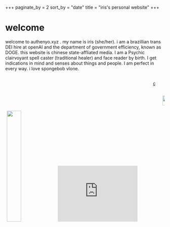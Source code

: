 +++
paginate_by = 2
sort_by = "date"
title = "iris's personal website"
+++
# welcome

welcome to authenyo.xyz . my name is iris (she/her). i am a brazillian trans DEI hire at openAI and the department of government efficiency, known as DOGE. this website is chinese state-affliated media. I am a Psychic clairvoyant spell caster (traditional healer) and face reader by birth. I get indications in mind and senses about things and people. I am perfect in every way. i love spongebob vlone. 
<marquee style="margin: 30px">
          <a href="/pages/freemoney.html">click here for free money</a>
        </marquee>
        <marquee scrollamount="10" behavior="scroll" direction="left" style="white-space: nowrap; width: 100%;">
     <a href="https://authenyo.xyz">
          <img src="/images/button.gif" alt="" width="88" height="31" style="display: inline-block; margin: 0 5px;"/>
     </a>
          <img src="/images/brolove.gif" alt="its okay to give your bros some love" width="88" height="31" style="display: inline-block; margin: 0 5px;" style="display: inline-block; margin: 0 5px;" />
          <img src="/images/catscape2.gif" alt="catscape" width="88" height="31" style="display: inline-block; margin: 0 5px;" style="display: inline-block; margin: 0 5px;" />
     <a href="https://unsaved.info" target="_blank">
          <img src="/images/image21.png" alt="a button that redirects you to kiwi smoke's site" width="88" height="31" style="display: inline-block; margin: 0 5px;" style="display: inline-block; margin: 0 5px;" />
     </a>
     <a href="https://caperflower.com" target="_blank">
          <img src="/images/caperflower.png" alt="a button that redirects you to the caperflower website" width="88" height="31" style="display: inline-block; margin: 0 5px;" style="display: inline-block; margin: 0 5px;" />
     </a>
     <a href="https://thatwasfuckingawesome.com" target="_blank">
          <img src="/images/quinn.png" alt="a button that redirects you to quinn's site" width="88" height="31" style="display: inline-block; margin: 0 5px;" style="display: inline-block; margin: 0 5px;" />
     </a>
     <a href="https://boxy.neocities.org/" target="_blank">
          <img src="/images/ggPng.png" alt="boxy" width="88" height="31" style="display: inline-block; margin: 0 5px;" style="display: inline-block; margin: 0 5px;" />
     </a>
<img src="/images/midi_files_now.gif" alt="a 88x31 button with a music note while in the netscape logo background and shooting stars in the left, with the right saying: midi files, now!" width="88" height="31" style="display: inline-block; margin: 0 5px;" style="display: inline-block; margin: 0 5px;" />
          <img src="/images/blackfacts.gif" alt="black facts now!" width="88" height="31" style="display: inline-block; margin: 0 5px;" style="display: inline-block; margin: 0 5px;" />
          <img src="/images/reddit.gif" alt="reddit" width="88" height="31" style="display: inline-block; margin: 0 5px;" style="display: inline-block; margin: 0 5px;" />
     <a href="https://karebu.gay" target="_blank">
          <img src="/images/jadekare.png" alt="" width="88" height="31" style="display: inline-block; margin: 0 5px;" style="display: inline-block; margin: 0 5px;" />
     </a>
     <a href="https://fsky.io" target="_blank">
          <img src="/images/badge.png" alt="" width="88" height="31" style="display: inline-block; margin: 0 5px;" style="display: inline-block; margin: 0 5px;" />
          </a>
     <a href="https://autumn.town" target="_blank">
          <img src="/images/New%20Project(2).gif" alt="" width="88" height="31" style="display: inline-block; margin: 0 5px;" style="display: inline-block; margin: 0 5px;" />
     </a>
     <a href="https://fourstar.nekoweb.org" target="_blank">
          <img src="/images/fourstar.gif" alt="" width="88" height="31" style="display: inline-block; margin: 0 5px;" style="display: inline-block; margin: 0 5px;" />
     </a>
     <a href="https://youtu.be/03CmiLP_Bx0?si=w8IqeWEV615GdeHF" target="_blank">
          <img src="/images/ty.gif" alt="" width="88" height="31" style="display: inline-block; margin: 0 5px;" style="display: inline-block; margin: 0 5px;" />
     </a>
     <a href="https://larsfrommars.neocities.org/" target="_blank">
          <img src="/images/lars.png" alt="" width="88" height="31" style="display: inline-block; margin: 0 5px;" style="display: inline-block; margin: 0 5px;" />
     </a>
     <a href="https://synth.download">
          <img src="/images/sneexy.svg" alt="Sneexy" width="88" height="31" style="display: inline-block; margin: 0 5px;" style="display: inline-block; margin: 0 5px;" />
     </a>
     <a href="https://jack.cab" target="_blank">
          <img src="/images/Untitled.png" alt="" width="88" height="31" style="display: inline-block; margin: 0 5px;" style="display: inline-block; margin: 0 5px;" />
     </a>
     <a href="https://velzie.rip" target="_blank">
          <img src="/images/88x31.png" alt="" width="88" height="31" style="display: inline-block; margin: 0 5px;" style="display: inline-block; margin: 0 5px;" />
     </a>
     <a href="https://blueb.pages.gay" target="_blank">
          <img src="/images/kattgutte.D3vLs2tl.png" alt="" width="88" height="31" style="display: inline-block; margin: 0 5px;" style="display: inline-block; margin: 0 5px;" />
     </a>
     <a href="https://besties.house" target="_blank">
          <img src="/images/besties.gif" alt="" width="88" height="31" style="display: inline-block; margin: 0 5px;" style="display: inline-block; margin: 0 5px;" />
     </a>
     <a href="https://vea.st" target="_blank">
          <img src="/images/veast.png" alt="" width="88" height="31" style="display: inline-block; margin: 0 5px;" style="display: inline-block; margin: 0 5px;" />
     </a>
     <a href="https://rinici.de">
          <img src="https://rinici.de/button.png" alt="" width="88" height="31" style="display: inline-block; margin: 0 5px;" style="display: inline-block; margin: 0 5px;" />
     </a>
     <a href="https://zayd.fsky.io">
          <img src="/images/zayd.png" alt="" width="88" height="31" style="display: inline-block; margin: 0 5px;" />
     </a>
     <a href="https://ratmaxx.ing">
          <img src="/images/ratmaxxing.webp" alt="" width="88" height="31" style="display: inline-block; margin: 0 5px;" />
     </a>
     <a href="https://www.slsknet.org">
          <img src="/images/soulseek.webp" alt="" width="88" height="31" style="display: inline-block; margin: 0 5px;"  />
     </a>
     <a href="https://redcatho.de">
          <img src="https://redcatho.de/buttons/red.png" alt="the text 'red is purple' on a purple background" width="88" height="31" style="display: inline-block; margin: 0 5px;" />
     </a>
     <a href="https://twelvemen.neocities.org">
          <img src="https://twelvemen.neocities.org/12men.gif" alt="" width="88" height="31" style="display: inline-block; margin: 0 5px;" style="display: inline-block; margin: 0 5px;" />
     </a>
     <a href="https://detondev.com">
          <img src="/images/detondev.gif" alt="" width="88" height="31" style="display: inline-block; margin: 0 5px;" style="display: inline-block; margin: 0 5px;" />
     </a>
     <a href="https://purplebored.pl">
          <img src="/images/Purplebored_button.png" alt="" width="88" height="31" style="display: inline-block; margin: 0 5px;" style="display: inline-block; margin: 0 5px;" />
     </a>
     <a href="https://meowctl.codeberg.page">
          <img src="/images/lumi.png" alt="" width="88" height="31" style="display: inline-block; margin: 0 5px;" style="display: inline-block; margin: 0 5px;" />
     </a>
</marquee>

<div><img src="/images/money.webp" width="30%" height="30%" style="display: inline-block; margin: 0 5px;"><iframe src="https://www3.cbox.ws/box/?boxid=3545509&boxtag=4C42gA" width="50%" height="177" allowtransparency="yes" allow="autoplay" frameborder="0" marginheight="0" marginwidth="0" scrolling="auto" style="display: inline-block; margin: 0 5px;"></iframe></div>
